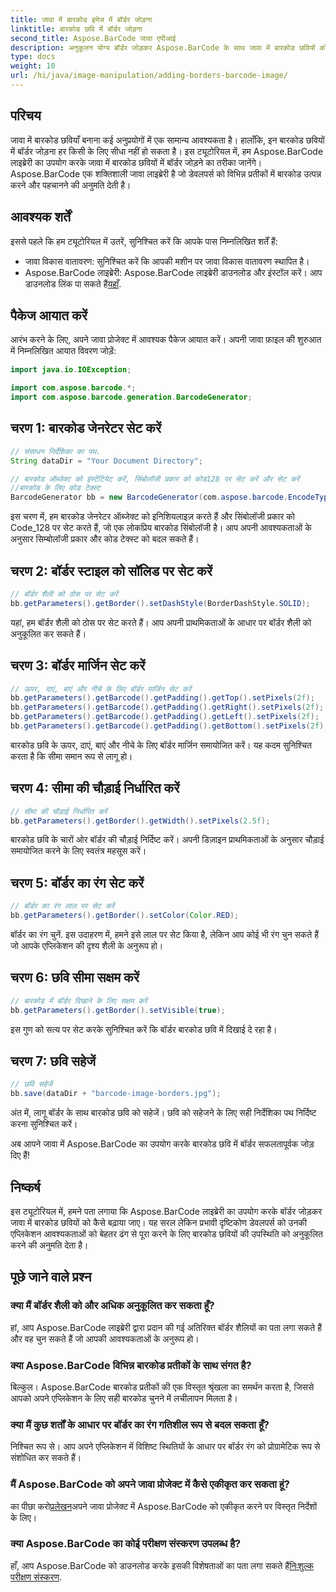 ```yaml
---
title: जावा में बारकोड इमेज में बॉर्डर जोड़ना
linktitle: बारकोड छवि में बॉर्डर जोड़ना
second_title: Aspose.BarCode जावा एपीआई
description: अनुकूलन योग्य बॉर्डर जोड़कर Aspose.BarCode के साथ जावा में बारकोड छवियों को बढ़ाएं। दिखने में आकर्षक बारकोड समाधान प्राप्त करने के लिए इस चरण-दर-चरण मार्गदर्शिका का पालन करें।
type: docs
weight: 10
url: /hi/java/image-manipulation/adding-borders-barcode-image/
---
```


## परिचय

जावा में बारकोड छवियाँ बनाना कई अनुप्रयोगों में एक सामान्य आवश्यकता है। हालाँकि, इन बारकोड छवियों में बॉर्डर जोड़ना हर किसी के लिए सीधा नहीं हो सकता है। इस ट्यूटोरियल में, हम Aspose.BarCode लाइब्रेरी का उपयोग करके जावा में बारकोड छवियों में बॉर्डर जोड़ने का तरीका जानेंगे। Aspose.BarCode एक शक्तिशाली जावा लाइब्रेरी है जो डेवलपर्स को विभिन्न प्रतीकों में बारकोड उत्पन्न करने और पहचानने की अनुमति देती है।

## आवश्यक शर्तें

इससे पहले कि हम ट्यूटोरियल में उतरें, सुनिश्चित करें कि आपके पास निम्नलिखित शर्तें हैं:

- जावा विकास वातावरण: सुनिश्चित करें कि आपकी मशीन पर जावा विकास वातावरण स्थापित है।
- Aspose.BarCode लाइब्रेरी: Aspose.BarCode लाइब्रेरी डाउनलोड और इंस्टॉल करें। आप डाउनलोड लिंक पा सकते हैं[यहाँ](https://releases.aspose.com/barcode/java/).

## पैकेज आयात करें

आरंभ करने के लिए, अपने जावा प्रोजेक्ट में आवश्यक पैकेज आयात करें। अपनी जावा फ़ाइल की शुरुआत में निम्नलिखित आयात विवरण जोड़ें:

```java
import java.io.IOException;

import com.aspose.barcode.*;
import com.aspose.barcode.generation.BarcodeGenerator;
```

## चरण 1: बारकोड जेनरेटर सेट करें

```java
// संसाधन निर्देशिका का पथ.
String dataDir = "Your Document Directory";

// बारकोड ऑब्जेक्ट को इंस्टेंटियेट करें, सिंबोलॉजी प्रकार को कोड128 पर सेट करें और सेट करें
//बारकोड के लिए कोड टेक्स्ट
BarcodeGenerator bb = new BarcodeGenerator(com.aspose.barcode.EncodeTypes.CODE_128, "1234567");
```

इस चरण में, हम बारकोड जेनरेटर ऑब्जेक्ट को इनिशियलाइज़ करते हैं और सिंबोलॉजी प्रकार को Code_128 पर सेट करते हैं, जो एक लोकप्रिय बारकोड सिंबोलॉजी है। आप अपनी आवश्यकताओं के अनुसार सिम्बोलॉजी प्रकार और कोड टेक्स्ट को बदल सकते हैं।

## चरण 2: बॉर्डर स्टाइल को सॉलिड पर सेट करें

```java
// बॉर्डर शैली को ठोस पर सेट करें
bb.getParameters().getBorder().setDashStyle(BorderDashStyle.SOLID);
```

यहां, हम बॉर्डर शैली को ठोस पर सेट करते हैं। आप अपनी प्राथमिकताओं के आधार पर बॉर्डर शैली को अनुकूलित कर सकते हैं।

## चरण 3: बॉर्डर मार्जिन सेट करें

```java
// ऊपर, दाएं, बाएं और नीचे के लिए बॉर्डर मार्जिन सेट करें
bb.getParameters().getBarcode().getPadding().getTop().setPixels(2f);
bb.getParameters().getBarcode().getPadding().getRight().setPixels(2f);
bb.getParameters().getBarcode().getPadding().getLeft().setPixels(2f);
bb.getParameters().getBarcode().getPadding().getBottom().setPixels(2f);
```

बारकोड छवि के ऊपर, दाएं, बाएं और नीचे के लिए बॉर्डर मार्जिन समायोजित करें। यह कदम सुनिश्चित करता है कि सीमा समान रूप से लागू हो।

## चरण 4: सीमा की चौड़ाई निर्धारित करें

```java
// सीमा की चौड़ाई निर्धारित करें
bb.getParameters().getBorder().getWidth().setPixels(2.5f);
```

बारकोड छवि के चारों ओर बॉर्डर की चौड़ाई निर्दिष्ट करें। अपनी डिज़ाइन प्राथमिकताओं के अनुसार चौड़ाई समायोजित करने के लिए स्वतंत्र महसूस करें।

## चरण 5: बॉर्डर का रंग सेट करें

```java
// बॉर्डर का रंग लाल पर सेट करें
bb.getParameters().getBorder().setColor(Color.RED);
```

बॉर्डर का रंग चुनें. इस उदाहरण में, हमने इसे लाल पर सेट किया है, लेकिन आप कोई भी रंग चुन सकते हैं जो आपके एप्लिकेशन की दृश्य शैली के अनुरूप हो।

## चरण 6: छवि सीमा सक्षम करें

```java
// बारकोड में बॉर्डर दिखाने के लिए सक्षम करें
bb.getParameters().getBorder().setVisible(true);
```

इस गुण को सत्य पर सेट करके सुनिश्चित करें कि बॉर्डर बारकोड छवि में दिखाई दे रहा है।

## चरण 7: छवि सहेजें

```java
// छवि सहेजें
bb.save(dataDir + "barcode-image-borders.jpg");
```

अंत में, लागू बॉर्डर के साथ बारकोड छवि को सहेजें। छवि को सहेजने के लिए सही निर्देशिका पथ निर्दिष्ट करना सुनिश्चित करें।

अब आपने जावा में Aspose.BarCode का उपयोग करके बारकोड छवि में बॉर्डर सफलतापूर्वक जोड़ दिए हैं!

## निष्कर्ष

इस ट्यूटोरियल में, हमने पता लगाया कि Aspose.BarCode लाइब्रेरी का उपयोग करके बॉर्डर जोड़कर जावा में बारकोड छवियों को कैसे बढ़ाया जाए। यह सरल लेकिन प्रभावी दृष्टिकोण डेवलपर्स को उनकी एप्लिकेशन आवश्यकताओं को बेहतर ढंग से पूरा करने के लिए बारकोड छवियों की उपस्थिति को अनुकूलित करने की अनुमति देता है।

## पूछे जाने वाले प्रश्न

### क्या मैं बॉर्डर शैली को और अधिक अनुकूलित कर सकता हूँ?
हां, आप Aspose.BarCode लाइब्रेरी द्वारा प्रदान की गई अतिरिक्त बॉर्डर शैलियों का पता लगा सकते हैं और वह चुन सकते हैं जो आपकी आवश्यकताओं के अनुरूप हो।

### क्या Aspose.BarCode विभिन्न बारकोड प्रतीकों के साथ संगत है?
बिल्कुल। Aspose.BarCode बारकोड प्रतीकों की एक विस्तृत श्रृंखला का समर्थन करता है, जिससे आपको अपने एप्लिकेशन के लिए सही बारकोड चुनने में लचीलापन मिलता है।

### क्या मैं कुछ शर्तों के आधार पर बॉर्डर का रंग गतिशील रूप से बदल सकता हूँ?
निश्चित रूप से। आप अपने एप्लिकेशन में विशिष्ट स्थितियों के आधार पर बॉर्डर रंग को प्रोग्रामेटिक रूप से संशोधित कर सकते हैं।

### मैं Aspose.BarCode को अपने जावा प्रोजेक्ट में कैसे एकीकृत कर सकता हूं?
 का पीछा करो[प्रलेखन](https://reference.aspose.com/barcode/java/)अपने जावा प्रोजेक्ट में Aspose.BarCode को एकीकृत करने पर विस्तृत निर्देशों के लिए।

### क्या Aspose.BarCode का कोई परीक्षण संस्करण उपलब्ध है?
 हाँ, आप Aspose.BarCode को डाउनलोड करके इसकी विशेषताओं का पता लगा सकते हैं[निःशुल्क परीक्षण संस्करण](https://releases.aspose.com/).
